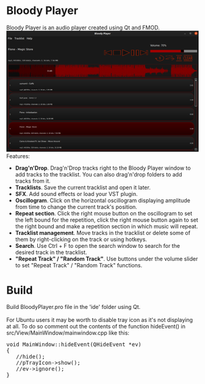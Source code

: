 # Bloody Player
Bloody Player is an audio player created using Qt and FMOD.<br>
![](screenshot.png?raw=true)
Features:<br>
- <b>Drag'n'Drop</b>. Drag'n'Drop tracks right to the Bloody Player window to add tracks to the tracklist. You can also drag'n'drop folders to add tracks from it.<br>
- <b>Tracklists</b>. Save the current tracklist and open it later.<br>
- <b>SFX</b>. Add sound effects or load your VST plugin.<br>
- <b>Oscillogram</b>. Click on the horizontal oscillogram displaying amplitude from time to change the current track's position.<br>
- <b>Repeat section</b>. Click the right mouse button on the oscillogram to set the left bound for the repetition, click the right mouse button again to set the right bound and make a repetition section in which music will repeat.<br>
- <b>Tracklist management</b>. Move tracks in the tracklist or delete some of them by right-clicking on the track or using hotkeys.<br>
- <b>Search</b>. Use Ctrl + F to open the search window to search for the desired track in the tracklist.<br>
- <b>"Repeat Track" / "Random Track"</b>. Use buttons under the volume slider to set "Repeat Track" / "Random Track" functions.<br>

# Build
Build BloodyPlayer.pro file in the 'ide' folder using Qt.<br><br>
For Ubuntu users it may be worth to disable tray icon as it's not displaying at all. To do so comment out the contents of the function hideEvent() in src/View/MainWindow/mainwindow.cpp like this:<br>
<pre>
void MainWindow::hideEvent(QHideEvent *ev)
{
   //hide();
   //pTrayIcon->show();
   //ev->ignore();
}
</pre>
